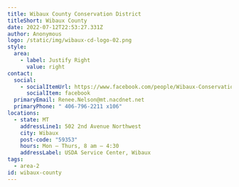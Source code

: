 ```yaml
---
title: Wibaux County Conservation District
titleShort: Wibaux County
date: 2022-07-12T22:53:27.331Z
author: Anonymous
logo: /static/img/wibaux-cd-logo-02.png
style:
  area:
    - label: Justify Right
      value: right
contact:
  social:
    - socialItemUrl: https://www.facebook.com/people/Wibaux-Conservation-District/100057644582139/
      socialItem: facebook
  primaryEmail: Renee.Nelson@mt.nacdnet.net
  primaryPhone: " 406-796-2211 x106"
locations:
  - state: MT
    addressLine1: 502 2nd Avenue Northwest
    city: Wibaux
    post-code: "59353"
    hours: Mon – Thurs, 8 am – 4:30
    addressLabel: USDA Service Center, Wibaux
tags:
  - area-2
id: wibaux-county
---
```

